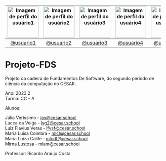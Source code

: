 | <img src="https://github.com/usuario1.png" alt="Imagem de perfil do usuário1" width="100" height="100"> | <img src="https://github.com/usuario2.png" alt="Imagem de perfil do usuário2" width="100" height="100"> | <img src="https://github.com/usuario3.png" alt="Imagem de perfil do usuário3" width="100" height="100"> | <img src="https://github.com/usuario4.png" alt="Imagem de perfil do usuário4" width="100" height="100"> | <img src="https://github.com/usuario5.png" alt="Imagem de perfil do usuário5" width="100" height="100"> | <img src="https://github.com/usuario6.png" alt="Imagem de perfil do usuário6" width="100" height="100"> |
| :----------------------------------------------------------------------------------------------------: | :----------------------------------------------------------------------------------------------------: | :----------------------------------------------------------------------------------------------------: | :----------------------------------------------------------------------------------------------------: | :----------------------------------------------------------------------------------------------------: | :----------------------------------------------------------------------------------------------------: |
| [@usuario1](https://github.com/usuario1)                                                              | [@usuario2](https://github.com/usuario2)                                                              | [@usuario3](https://github.com/usuario3)                                                              | [@usuario4](https://github.com/usuario4)                                                              | [@usuario5](https://github.com/usuario5)                                                              | [@usuario6](https://github.com/usuario6)                                                              |


# Projeto-FDS
Projeto da cadeira de Fundamentos De Software, do segundo período de ciência da computação no CESAR.

Ano: 2023.2 <br/>
Turma: CC - A

Alunos:

Júlia Veríssimo - jov@cesar.school <br/>
Lucca da Veiga - lvg2@cesar.school <br/>
Luiz Flavius Veras - lfvsf@cesar.school <br/>
Maria Luisa Coimbra - mlcl@cesar.school <br/>
Maria Luiza Calife - mlcdf@cesar.school <br/>
Mirna Lustosa - mlam@cesar.school <br/>
  
Professor: Ricardo Araujo Costa

